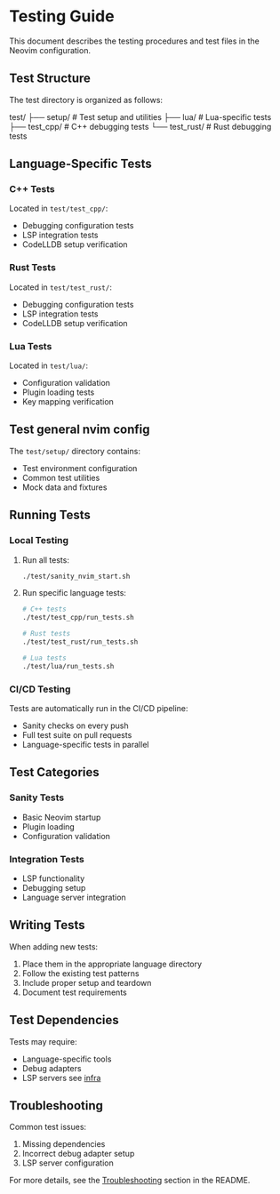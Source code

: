 # Testing Guide

This document describes the testing procedures and test files in the Neovim configuration.

## Test Structure

The test directory is organized as follows:

test/
├── setup/          # Test setup and utilities
├── lua/            # Lua-specific tests
├── test_cpp/       # C++ debugging tests
└── test_rust/      # Rust debugging tests

## Language-Specific Tests

### C++ Tests

Located in `test/test_cpp/`:

- Debugging configuration tests
- LSP integration tests
- CodeLLDB setup verification

### Rust Tests

Located in `test/test_rust/`:

- Debugging configuration tests
- LSP integration tests
- CodeLLDB setup verification

### Lua Tests

Located in `test/lua/`:

- Configuration validation
- Plugin loading tests
- Key mapping verification

## Test general nvim config

The `test/setup/` directory contains:

- Test environment configuration
- Common test utilities
- Mock data and fixtures

## Running Tests

### Local Testing

1. Run all tests:

   ```bash
   ./test/sanity_nvim_start.sh
   ```

2. Run specific language tests:

   ```bash
   # C++ tests
   ./test/test_cpp/run_tests.sh

   # Rust tests
   ./test/test_rust/run_tests.sh

   # Lua tests
   ./test/lua/run_tests.sh
   ```

### CI/CD Testing

Tests are automatically run in the CI/CD pipeline:

- Sanity checks on every push
- Full test suite on pull requests
- Language-specific tests in parallel

## Test Categories

### Sanity Tests

- Basic Neovim startup
- Plugin loading
- Configuration validation

### Integration Tests

- LSP functionality
- Debugging setup
- Language server integration

## Writing Tests

When adding new tests:

1. Place them in the appropriate language directory
2. Follow the existing test patterns
3. Include proper setup and teardown
4. Document test requirements

## Test Dependencies

Tests may require:

- Language-specific tools
- Debug adapters
- LSP servers
see [infra](infrastructure.md)

## Troubleshooting

Common test issues:

1. Missing dependencies
2. Incorrect debug adapter setup
3. LSP server configuration

For more details, see the [Troubleshooting](README.md#troubleshooting) section in the README.
